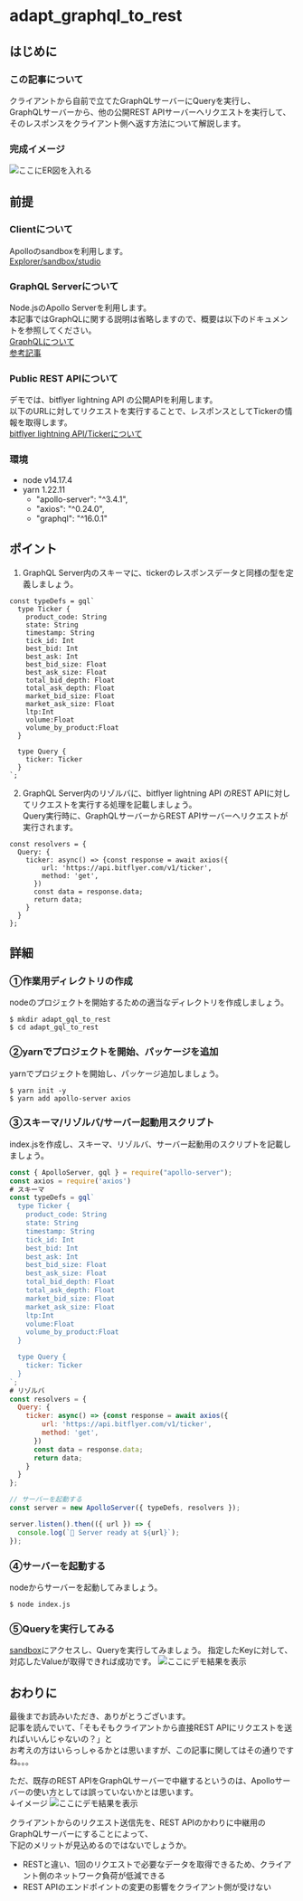 # adapt_graphql_to_rest
## はじめに
### この記事について
クライアントから自前で立てたGraphQLサーバーにQueryを実行し、  
GraphQLサーバーから、他の公開REST APIサーバーへリクエストを実行して、  
そのレスポンスをクライアント側へ返す方法について解説します。

### 完成イメージ
![ここにER図を入れる](docs/img/003_seaquence.jpg)


## 前提
### Clientについて
Apolloのsandboxを利用します。  
[Explorer/sandbox/studio](https://studio.apollographql.com/sandbox/explorer)

### GraphQL Serverについて
Node.jsのApollo Serverを利用します。  
本記事ではGraphQLに関する説明は省略しますので、概要は以下のドキュメントを参照してください。  
[GraphQLについて](https://graphql.org/)  
[参考記事](https://www.apollographql.com/docs/apollo-server/getting-started/)


### Public REST APIについて
デモでは、bitflyer lightning API の公開APIを利用します。  
以下のURLに対してリクエストを実行することで、レスポンスとしてTickerの情報を取得します。  
[bitflyer lightning API/Tickerについて](https://lightning.bitflyer.com/docs?lang=ja#ticker)

### 環境
- node v14.17.4
- yarn 1.22.11
    - "apollo-server": "^3.4.1",
    - "axios": "^0.24.0",
    - "graphql": "^16.0.1"

## ポイント
1. GraphQL Server内のスキーマに、tickerのレスポンスデータと同様の型を定義しましょう。
```
const typeDefs = gql`
  type Ticker {
    product_code: String
    state: String
    timestamp: String
    tick_id: Int
    best_bid: Int
    best_ask: Int
    best_bid_size: Float
    best_ask_size: Float
    total_bid_depth: Float
    total_ask_depth: Float
    market_bid_size: Float
    market_ask_size: Float
    ltp:Int
    volume:Float
    volume_by_product:Float
  }

  type Query {
    ticker: Ticker
  }
`;
```
2. GraphQL Server内のリゾルバに、bitflyer lightning API のREST APIに対してリクエストを実行する処理を記載しましょう。  
Query実行時に、GraphQLサーバーからREST APIサーバーへリクエストが実行されます。
```
const resolvers = {
  Query: {
    ticker: async() => {const response = await axios({
        url: 'https://api.bitflyer.com/v1/ticker',
        method: 'get',
      })
      const data = response.data;
      return data;
    }
  }
};
```


## 詳細
### ①作業用ディレクトリの作成
nodeのプロジェクトを開始するための適当なディレクトリを作成しましょう。
```
$ mkdir adapt_gql_to_rest
$ cd adapt_gql_to_rest
```

### ②yarnでプロジェクトを開始、パッケージを追加
yarnでプロジェクトを開始し、パッケージ追加しましょう。
```
$ yarn init -y
$ yarn add apollo-server axios
```

### ③スキーマ/リゾルバ/サーバー起動用スクリプト
index.jsを作成し、スキーマ、リゾルバ、サーバー起動用のスクリプトを記載しましょう。
```index.js
const { ApolloServer, gql } = require("apollo-server");
const axios = require('axios')
# スキーマ
const typeDefs = gql`
  type Ticker {
    product_code: String
    state: String
    timestamp: String
    tick_id: Int
    best_bid: Int
    best_ask: Int
    best_bid_size: Float
    best_ask_size: Float
    total_bid_depth: Float
    total_ask_depth: Float
    market_bid_size: Float
    market_ask_size: Float
    ltp:Int
    volume:Float
    volume_by_product:Float
  }

  type Query {
    ticker: Ticker
  }
`;
# リゾルバ
const resolvers = {
  Query: {
    ticker: async() => {const response = await axios({
        url: 'https://api.bitflyer.com/v1/ticker',
        method: 'get',
      })
      const data = response.data;
      return data;
    }
  }
};

// サーバーを起動する
const server = new ApolloServer({ typeDefs, resolvers });

server.listen().then(({ url }) => {
  console.log(`🚀 Server ready at ${url}`);
});

```

### ④サーバーを起動する
nodeからサーバーを起動してみましょう。
```
$ node index.js
```

### ⑤Queryを実行してみる
[sandbox](https://studio.apollographql.com/sandbox/explorer)にアクセスし、Queryを実行してみましょう。
指定したKeyに対して、対応したValueが取得できれば成功です。
![ここにデモ結果を表示](docs/img/demo.jpg)


## おわりに
最後までお読みいただき、ありがとうございます。  
記事を読んでいて、「そもそもクライアントから直接REST APIにリクエストを送ればいいんじゃないの？」と  
お考えの方はいらっしゃるかとは思いますが、この記事に関してはその通りですね。。。

ただ、既存のREST APIをGraphQLサーバーで中継するというのは、Apolloサーバーの使い方としては誤っていないかとは思います。  
↓イメージ
![ここにデモ結果を表示](docs/img/apollo.jpg)  

クライアントからのリクエスト送信先を、REST APIのかわりに中継用のGraphQLサーバーにすることによって、  
下記のメリットが見込めるのではないでしょうか。
- RESTと違い、1回のリクエストで必要なデータを取得できるため、クライアント側のネットワーク負荷が低減できる
- REST APIのエンドポイントの変更の影響をクライアント側が受けない


